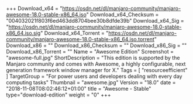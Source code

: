 +++
Download_x64 = "https://osdn.net/dl/manjaro-community/manjaro-awesome-18.0-stable-x86_64.iso"
Download_x64_Checksum = "004032021f803f6ed463dd8704bee30b8dfde39b"
Download_x64_Sig = "https://osdn.net/dl/manjaro-community/manjaro-awesome-18.0-stable-x86_64.iso.sig"
Download_x64_Torrent = "https://osdn.net/dl/manjaro-community/manjaro-awesome-18.0-stable-x86_64.iso.torrent"
Download_x86 = ""
Download_x86_Checksum = ""
Download_x86_Sig = ""
Download_x86_Torrent = ""
Name = "Awesome Edition"
Screenshot = "awesome-full.jpg"
ShortDescription = "This edition is supported by the Manjaro community and comes with Awesome, a highly configurable, next generation framework window manager for X."
Tags = [ "resourceefficient" ]
TargetGroup = "For power users and developers dealing with every day computing tasks"
Thumbnail = "awesome.jpg"
Version = "18.0"
date = "2018-11-08T08:02:46:12+01:00"
title = "Awesome - Stable"
type="download-edition"
weight = "0"
+++

